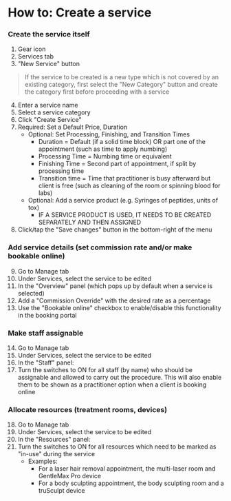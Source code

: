 # How to: Create a service

### Create the service itself
1. Gear icon
2. Services tab
3. "New Service" button
> If the service to be created is a new type which is not covered by an existing category, first select the "New Category" button and create the category first before proceeding with a service
4. Enter a service name
5. Select a service category
6. Click "Create Service"
7. Required: Set a Default Price, Duration
    - Optional: Set Processing, Finishing, and Transition Times
        - Duration = Default (if a solid time block) OR part one of the appointment (such as time to apply numbing)
        - Processing Time = Numbing time or equivalent
        - Finishing Time = Second part of appointment, if split by processing time
        - Transition time = Time that practitioner is busy afterward but client is free (such as cleaning of the room or spinning blood for labs)
    - Optional: Add a service product (e.g. Syringes of peptides, units of tox)
        - IF A SERVICE PRODUCT IS USED, IT NEEDS TO BE CREATED SEPARATELY AND THEN ASSIGNED
8. Click/tap the "Save changes" button in the bottom-right of the menu

### Add service details (set commission rate and/or make bookable online)
9. Go to Manage tab
10. Under Services, select the service to be edited
11. In the "Overview" panel (which pops up by default when a service is selected)
12. Add a "Commission Override" with the desired rate as a percentage
13. Use the "Bookable online" checkbox to enable/disable this functionality in the booking portal

### Make staff assignable
14. Go to Manage tab
15. Under Services, select the service to be edited
16. In the "Staff" panel:
17. Turn the switches to ON for all staff (by name) who should be assignable and allowed to carry out the procedure. This will also enable them to be shown as a practitioner option when a client is booking online

### Allocate resources (treatment rooms, devices)
18. Go to Manage tab
19. Under Services, select the service to be edited
20. In the "Resources" panel:
21. Turn the switches to ON for all resources which need to be marked as "in-use" during the service
    - Examples:
        - For a laser hair removal appointment, the multi-laser room and GentleMax Pro device
        - For a body sculpting appointment, the body sculpting room and a truSculpt device
